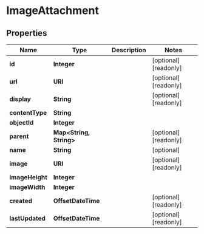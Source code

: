 

# ImageAttachment


## Properties

| Name | Type | Description | Notes |
|------------ | ------------- | ------------- | -------------|
|**id** | **Integer** |  |  [optional] [readonly] |
|**url** | **URI** |  |  [optional] [readonly] |
|**display** | **String** |  |  [optional] [readonly] |
|**contentType** | **String** |  |  |
|**objectId** | **Integer** |  |  |
|**parent** | **Map&lt;String, String&gt;** |  |  [optional] [readonly] |
|**name** | **String** |  |  [optional] |
|**image** | **URI** |  |  [optional] [readonly] |
|**imageHeight** | **Integer** |  |  |
|**imageWidth** | **Integer** |  |  |
|**created** | **OffsetDateTime** |  |  [optional] [readonly] |
|**lastUpdated** | **OffsetDateTime** |  |  [optional] [readonly] |



